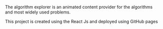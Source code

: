The algorithm explorer is an animated content provider for the algorithms and most widely used problems. 

This project is created using the React Js and deployed using GitHub pages